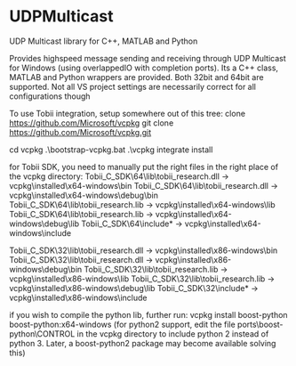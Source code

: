 # UDPMulticast
UDP Multicast library for C++, MATLAB and Python

Provides highspeed message sending and receiving through UDP Multicast
for Windows (using overlappedIO with completion ports). Its a C++ class,
MATLAB and Python wrappers are provided. Both 32bit and 64bit are
supported. Not all VS project settings are necessarily correct for all
configurations though


To use Tobii integration, setup somewhere out of this tree:
clone https://github.com/Microsoft/vcpkg
git clone https://github.com/Microsoft/vcpkg.git

cd vcpkg
.\bootstrap-vcpkg.bat
.\vcpkg integrate install

for Tobii SDK, you need to manually put the right files in the right place of the vcpkg directory:
Tobii_C_SDK\64\lib\tobii_research.dll -> vcpkg\installed\x64-windows\bin
Tobii_C_SDK\64\lib\tobii_research.dll -> vcpkg\installed\x64-windows\debug\bin
Tobii_C_SDK\64\lib\tobii_research.lib -> vcpkg\installed\x64-windows\lib
Tobii_C_SDK\64\lib\tobii_research.lib -> vcpkg\installed\x64-windows\debug\lib
Tobii_C_SDK\64\include\*              -> vcpkg\installed\x64-windows\include

Tobii_C_SDK\32\lib\tobii_research.dll -> vcpkg\installed\x86-windows\bin
Tobii_C_SDK\32\lib\tobii_research.dll -> vcpkg\installed\x86-windows\debug\bin
Tobii_C_SDK\32\lib\tobii_research.lib -> vcpkg\installed\x86-windows\lib
Tobii_C_SDK\32\lib\tobii_research.lib -> vcpkg\installed\x86-windows\debug\lib
Tobii_C_SDK\32\include\*              -> vcpkg\installed\x86-windows\include


if you wish to compile the python lib, further run:
vcpkg install boost-python boost-python:x64-windows
(for python2 support, edit the file ports\boost-python\CONTROL in the vcpkg directory to include python 2 instead of python 3. Later, a boost-python2 package may become available solving this)